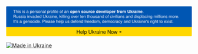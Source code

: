 [![Stand With Ukraine](https://raw.githubusercontent.com/vshymanskyy/StandWithUkraine/main/banner-personal-page.svg)](https://stand-with-ukraine.pp.ua)

[![Made in Ukraine](https://img.shields.io/badge/made_in-Ukraine-ffd700.svg?labelColor=0057b7)](https://stand-with-ukraine.pp.ua)
